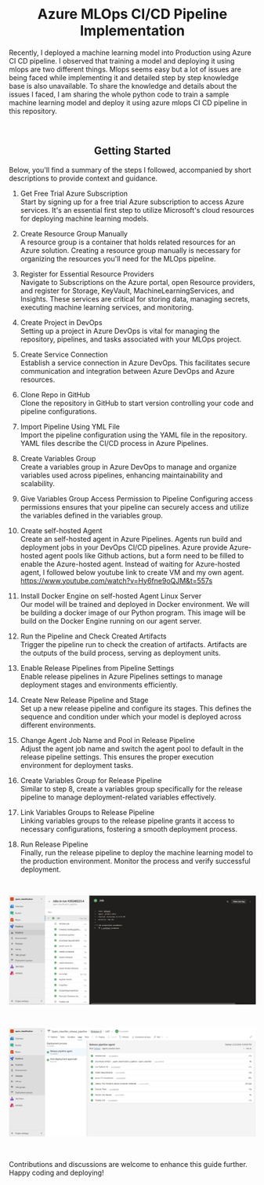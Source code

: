 <br />
<div align="center">
  <h1 align="center">Azure MLOps CI/CD Pipeline Implementation</h1>
</div>

Recently, I deployed a machine learning model into Production using Azure CI CD pipeline. I observed that training a model and deploying it using mlops are two different things. Mlops seems easy but a lot of issues are being faced while implementing it and detailed step by step knowledge base is also unavailable. To share the knowledge and details about the issues I faced, I am sharing the whole python code to train a sample machine learning model and deploy it using azure mlops CI CD pipeline in this repository. 

<br />
<div align="center">
  <h2 align="center">Getting Started</h1>
</div>
Below, you'll find a summary of the steps I followed, accompanied by short descriptions to provide context and guidance.

1. Get Free Trial Azure Subscription<br />
Start by signing up for a free trial Azure subscription to access Azure services. It's an essential first step to utilize Microsoft's cloud resources for deploying machine learning models.

2. Create Resource Group Manually<br />
A resource group is a container that holds related resources for an Azure solution. Creating a resource group manually is necessary for organizing the resources you'll need for the MLOps pipeline.

3. Register for Essential Resource Providers<br />
Navigate to Subscriptions on the Azure portal, open Resource providers, and register for Storage, KeyVault, MachineLearningServices, and Insights. These services are critical for storing data, managing secrets, executing machine learning services, and monitoring.

4. Create Project in DevOps<br />
Setting up a project in Azure DevOps is vital for managing the repository, pipelines, and tasks associated with your MLOps project.

5. Create Service Connection<br />
Establish a service connection in Azure DevOps. This facilitates secure communication and integration between Azure DevOps and Azure resources.

6. Clone Repo in GitHub<br />
Clone the repository in GitHub to start version controlling your code and pipeline configurations.

7. Import Pipeline Using YML File<br />
Import the pipeline configuration using the YAML file in the repository. YAML files describe the CI/CD process in Azure Pipelines.

8. Create Variables Group<br />
Create a variables group in Azure DevOps to manage and organize variables used across pipelines, enhancing maintainability and scalability.

9. Give Variables Group Access Permission to Pipeline
Configuring access permissions ensures that your pipeline can securely access and utilize the variables defined in the variables group.

10. Create self-hosted Agent<br />
Create an self-hosted agent in Azure Pipelines. Agents run build and deployment jobs in your DevOps CI/CD pipelines. Azure provide Azure-hosted agent pools like Github actions, but a form need to be filled to enable the Azure-hosted agent. Instead of waiting for Azure-hosted agent, I followed below youtube link to create VM and my own agent.
  https://www.youtube.com/watch?v=Hy6fne9oQJM&t=557s

11. Install Docker Engine on self-hosted Agent Linux Server<br />
Our model will be trained and deployed in Docker environment. We will be building a docker image of our Python program. This image will be build on the Docker Engine running on our agent server.

12. Run the Pipeline and Check Created Artifacts<br />
Trigger the pipeline run to check the creation of artifacts. Artifacts are the outputs of the build process, serving as deployment units.

13. Enable Release Pipelines from Pipeline Settings<br />
Enable release pipelines in Azure Pipelines settings to manage deployment stages and environments efficiently.

14. Create New Release Pipeline and Stage<br />
Set up a new release pipeline and configure its stages. This defines the sequence and condition under which your model is deployed across different environments.

15. Change Agent Job Name and Pool in Release Pipeline<br />
Adjust the agent job name and switch the agent pool to default in the release pipeline settings. This ensures the proper execution environment for deployment tasks.

16. Create Variables Group for Release Pipeline<br />
Similar to step 8, create a variables group specifically for the release pipeline to manage deployment-related variables effectively.

17. Link Variables Groups to Release Pipeline<br />
Linking variables groups to the release pipeline grants it access to necessary configurations, fostering a smooth deployment process.

18. Run Release Pipeline<br />
Finally, run the release pipeline to deploy the machine learning model to the production environment. Monitor the process and verify successful deployment.<br />

<br />

![Alt text](CLI%20Commands/Screenshots/ci_pipeline.JPG?raw=true "CI Pipeline")

<br />

![Alt text](CLI%20Commands/Screenshots/cd_pipeline.JPG?raw=true "CD Pipeline")

<br />

Contributions and discussions are welcome to enhance this guide further. Happy coding and deploying!
